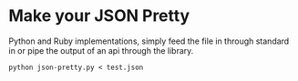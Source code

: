 # Make your JSON Pretty

Python and Ruby implementations, simply feed the file in through standard in or
pipe the output of an api through the library.

    python json-pretty.py < test.json
